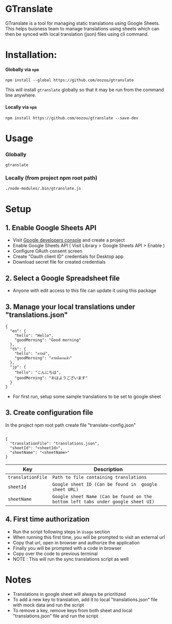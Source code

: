 # GTranslate

GTranslate is a tool for managing static translations using Google Sheets. This helps buisness team to manage translations using sheets which can then be synced with local translation (json) files using cli command. 

# Installation:

#### Globally via `npm`

    npm install --global https://github.com/oozou/gtranslate

This will install `gtranslate` globally so that it may be run from the command line anywhere.

#### Locally via `npm`

    npm install https://github.com/oozou/gtranslate --save-dev



# Usage

### Globally
    gtranslate

### Locally (from project npm root path)
    ./node-modules/.bin/gtranslate.js



# Setup

## 1. Enable Google Sheets API

- Visit [Google developers console](https://console.developers.google.com/) and create a project
- Enable Google Sheets API ( Visit Library > Google Sheets API > Enable )
- Configure OAuth consent screen
- Create "Oauth client ID" credentials for Desktop app
- Download secret file for created credentials

## 2. Select a Google Spreadsheet file

- Anyone with edit access to this file can update it using this package

## 3. Manage your local translations under "translations.json"
```
{
  "en": {
    "hello": "Hello",
    "goodMorning": "Good morning"
  },
  "th": {
    "hello": "สวัสดี",
    "goodMorning": "สวัสดีตอนเช้า"
  },
  "jp": {
    "hello": "こんにちは",
    "goodMorning": "おはようございます"
  }
}
```
- For first run, setup some sample translations to be set to google sheet

## 3. Create configuration file

In the project npm root path create file "translate-config.json" 

```

{
  "translationFile": "translations.json",
  "sheetId": "<sheetId>",
  "sheetName": "<sheetName>"
}

```


| Key  | Description |
| ------------- | ------------- |
| `translationFile`  | `Path to file containing translations`  |
| `sheetId`  | `Google sheet ID (Can be found in  google sheet URL)`  |
| `sheetName`  | `Google sheet Name (Can be found on the bottom left tabs under google sheet UI)`  |

## 4. First time authorization

- Run the script following steps in `Usage` section
- When running this first time, you will be prompted to visit an external url
- Copy that url, open in browser and authorize the application
- Finally you will be prompted with a code  in browser
- Copy over the code to previous terminal
- NOTE : This will run the sync translations script as well



# Notes
- Translations in google sheet will always be prioritized
- To add a new key to translation, add it to local "translations.json" file with mock data and run the script
- To remove a key, remove keys from both sheet and local "translations.json" file and run the script